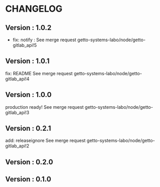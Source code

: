 # CHANGELOG

## Version : 1.0.2

- fix: notify : See merge request getto-systems-labo/node/getto-gitlab_api!5


## Version : 1.0.1

fix: README See merge request getto-systems-labo/node/getto-gitlab_api!4


## Version : 1.0.0

production ready! See merge request getto-systems-labo/node/getto-gitlab_api!3


## Version : 0.2.1

add: releaseignore See merge request getto-systems-labo/node/getto-gitlab_api!2


## Version : 0.2.0



## Version : 0.1.0


